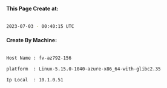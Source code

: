 
   
#### This Page Create at:

```bash

2023-07-03 - 00:40:15 UTC

```

#### Create By Machine:

```bash

Host Name : fv-az792-156

platform  : Linux-5.15.0-1040-azure-x86_64-with-glibc2.35

Ip Local  : 10.1.0.51

```

